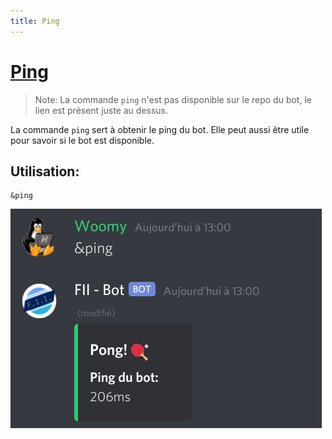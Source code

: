 ```yaml
---
title: Ping
---
```

# [Ping](https://github.com/discordjs-moka/moka/blob/main/src/commands/bot/ping.ts) 
> Note: La commande `ping` n'est pas disponible sur le repo du bot, le lien est présent juste au dessus.

La commande `ping` sert à obtenir le ping du bot. Elle peut aussi être utile pour savoir si le bot est disponible.
## Utilisation:
```
&ping
```
![ScreenShot](../../assets/ping.png)